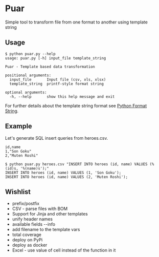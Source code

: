 # Puar

Simple tool to transform file from one format to another using template string

## Usage

```shell
$ python puar.py --help
usage: puar.py [-h] input_file template_string

Puar - Template based data transformation

positional arguments:
  input_file       Input file (csv, xls, xlsx)
  template_string  printf-style format string

optional arguments:
  -h, --help       show this help message and exit
```

For further details about the template string format see [Python Format String](https://docs.python.org/3.10/library/string.html#formatstrings).

## Example

Let's generate SQL insert queries from heroes.csv.

```
id,name
1,"Son Goku"
2,"Muten Roshi"
```

```shell
$ python puar.py heroes.csv "INSERT INTO heroes (id, name) VALUES (%(id)s, '%(name)s');"
INSERT INTO heroes (id, name) VALUES (1, 'Son Goku');
INSERT INTO heroes (id, name) VALUES (2, 'Muten Roshi');
```

## Wishlist 
* prefix/postfix
* CSV - parse files with BOM
* Support for Jinja and other templates
* unify header names
* available fields --info
* add filename to the template vars
* total coverage
* deploy on PyPi
* deploy as docker
* Excel - use value of cell instead of the function in it 
